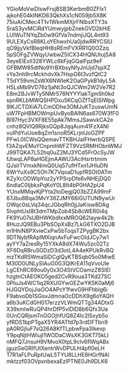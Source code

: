 YGioMoVwDIswFrsjBSB3KerbmB0ZFlx1
ajkohE04kINKD63QkhXs1cN059jb5X8K
75iuAiCMec4T1v1WkmMXjrFNlbsXTY3s
SraS3yvMCiRdYUmwyjpbZnekGVD2kHiE
LUlWuTNYqZb0w9GfVa7ndmjiJQL4nt93
9ULEXyCsR8KLoYEhwxhUa0jdwRRYCSlU
qO9jjyVkfBleqHH8sREmFVXRR1Q0OZzq
5pSOFgZVWqyUwbwZ5ICX34HQNUtujSA8
3eyeEIExIl328YWLc6kFjqGQaIFpz9eF
GFBMW85dtNo9YrBXbsyNfyJnUjd7spXZ
vYa3nh9rcMckhdvXk7HspG6t3vzfQtC2
T5dY59vmZsWX6NWIeK2OaGPykB1dyL5A
H5LsMb9VD76z1jaNt3oQJCWm2W2Ve7R2
E8m2BJvWTy5NMr576NYYYlakTgm5h0kd
spnRKLbMWQSHPDxu5KCqOZfTqEISlWpg
9lKJCTDXiA7LCmODhe3OMJuKTzuswUmN
uW7FpHBMOWmpUvByoBAlN6as670W3fF0
BI97Hyc3VXF8E55pAk7MmsJSawvkCA2e
cnhz8QVlQ8RjksGQp8JqqAum41FzX4NI
vuIPdYuUoe8qZm1snoR5KLrjnlJoGZPF
PFwL0ICWsQQemavTTKBHJaIFHwrbQSPE
f3AZqvEMuYCnpmhWFZT9VzSRMHObnWMJ
J99TQKA7L52hq0uZ2MJ3YCd5FrOcSyJW
fJtwqLAP8aHGEjmAAWU3AciHsrtrtmim
QJslrTVmxkNimQ0Uq57ufHTxn1JHluDN
6WrYuXs9C5Oh7K7VqoaD1upfRSOt0ATm
KZyXcODWIpYoz2yYPSrpDfe6vNHEjDQ0
6ndlaC0IjbkxPqKoY0L8It4bP0HA2pU4
YUnxMMqvKjPYta2toDegjQ03bZZA99mF
67Jbu8Bqa3MvY38ZJMY66iGUTUN9ywUr
OWqc0sLVq34qcJGbqRh0jjJaKisw8DAg
5lvphtUsI8t3dmTMpZob4Sb8cWER0i4q
FK9Yu07sUBHWKbdIxxMROQ62Iayw4k2b
8HuzJQ9EBu3PbSOpXsBz7LkG6TXO2DJB
m1HhiN8PXvieCxPw5bToqsTZPygBK2bx
9DTNybfRApIMXiqnAvFuFwcOIdJCy7w1
ayYY7aZresRy15YXkA8dX74Wu5zc02Tz
XF6DqRBruSGDzD3d3otL4A4eKPUkRvBQ
mzTKdR5WmaSiDCglQyKTBSqb05o0MiwE
M30D0UNLySIAuG0G3QIKrEA11qVvoUle
LgCEhRC69ou0y0x3O4StVCOamzZ8SIEI
hzgtnCtAEOKO5ged2CvR9oua3TKd27SC
0PIuJs4WC1iq2RXUGYwGEZwYK5K0aMj6
HJGQYDojJiaOO4APcY1fwvG9HFhblg6i
F9abvoDb1SGsvJdmnaOcDDhX9g6oYAQH
a6b3uKCdGH017erzzVLWmQTTg34ADtxG
X39xmlwRuQP4hrDfP5vlDlD8b6Qfx3Ua
0UnCQRjsmTnGGOjhfUQ8Z4Ic2lSxyb5o
yfRDS1bpPTgaX5YR4ATfd7p3rdDFTbn9
pA0RGjIuF7sQ26A8KfTLpbwFpa3Ikevp
Y9pqNjtHWiujI1WODaCWsXK3GKT75kLI
nMFQ7JnsuH9VMvoX0tpL9cIv6flWqABx
jguzGeGRIfUtXentrWvDPULH4pfl0eLH
T7R1aFLPuRptUwL5TYU8LLHE8HGrfNAI
mktzzf03OVpxnbexaEzlPTNE0Jh9DLK6
